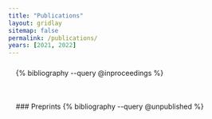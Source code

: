```yaml
---
title: "Publications"
layout: gridlay
sitemap: false
permalink: /publications/
years: [2021, 2022]
---
```


<style>
.jumbotron{
    padding:3%;
    padding-bottom:10px;
    padding-top:10px;
    margin-top:10px;
    margin-bottom:30px;
}
</style>

<!-- <div class="jumbotron">
### Refereed journal articles
{% bibliography --query @article %}
</div> -->

<div class="jumbotron">
<!-- ### Conference proceedings -->
{% bibliography --query @inproceedings %}
</div>

<div class="jumbotron">
### Preprints
{% bibliography --query @unpublished %}
</div>
